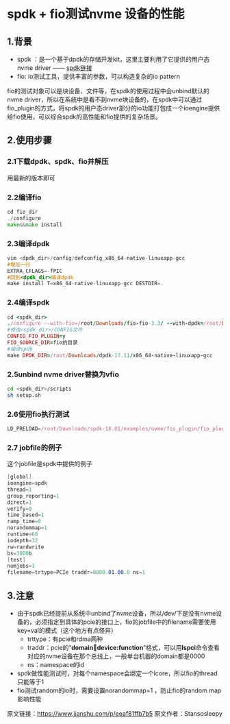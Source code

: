 # spdk + fio测试nvme 设备的性能

## 1.背景

- spdk ：是一个基于dpdk的存储开发kit，这里主要利用了它提供的用户态nvme driver —— [spdk链接](https://link.jianshu.com?t=http%3A%2F%2Fwww.spdk.io%2F)
- fio: io测试工具，提供丰富的参数，可以构造复杂的io pattern

fio的测试对象可以是块设备、文件等，在spdk的使用过程中会unbind默认的nvme driver，所以在系统中是看不到nvme块设备的，在spdk中可以通过fio_plugin的方式，将spdk的用户态driver部分的io功能打包成一个ioengine提供给fio使用，可以综合spdk的高性能和fio提供的复杂场景。

## 2.使用步骤

### 2.1下载dpdk、spdk、fio并解压

用最新的版本即可

### 2.2编译fio

```go
cd fio_dir
./configure
make&&make install
```

### 2.3编译dpdk

```objectivec
vim <dpdk_dir>/config/defconfig_x86_64-native-linuxapp-gcc
#增加一行
EXTRA_CFLAGS=-fPIC
#回到<dpdk_dir>编译dpdk
make install T=x86_64-native-linuxapp-gcc DESTDIR=.
```

### 2.4编译spdk

```ruby
cd <spdk_dir>
./configure --with-fio=/root/Downloads/fio-fio-3.3/ --with-dpdk=/root/Downloads/dpdk-17.11/x86_64-native-linuxapp-gcc
#修改<spdk_dir>/CONFIG文件
CONFIG_FIO_PLUGIN=y
FIO_SOURCE_DIR=fio的目录
#编译spdk
make DPDK_DIR=/root/Downloads/dpdk-17.11/x86_64-native-linuxapp-gcc
```

### 2.5unbind nvme driver替换为vfio

```bash
cd <spdk_dir>/scripts
sh setup.sh
```

### 2.6使用fio执行测试

```jsx
LD_PRELOAD=/root/Downloads/spdk-18.01/examples/nvme/fio_plugin/fio_plugin /root/Downloads/fio-fio-3.3/fio example_config.fio
```

### 2.7 jobfile的例子

这个jobfile是spdk中提供的例子

```csharp
[global]
ioengine=spdk
thread=1
group_reporting=1
direct=1
verify=0
time_based=1
ramp_time=0
norandommap=1
runtime=60
iodepth=32
rw=randwrite
bs=3000b
[test]
numjobs=1
filename=trtype=PCIe traddr=0000.01.00.0 ns=1
```

## 3.注意

- 由于spdk已经提前从系统中unbind了nvme设备，所以/dev/下是没有nvme设备的，必须指定到具体的pcie的接口上，fio的jobfile中的filename需要使用key=val的模式（这个地方有点怪异）
  - trttype：有pcie和rdma两种
  - traddr：pcie的“**domain:bus:device:function**”格式，可以用**lspci**命令查看对应的nvme设备在那个总线上，一般单台机器的domain都是0000
  - ns：namespace的id
- spdk做性能测试时，对每个namespace会绑定一个lcore，所以fio的thread只能等于1
- fio测试random的io时，需要设置norandommap=1 ，防止fio的random map影响性能





原文链接：https://www.jianshu.com/p/eeaf81ffb7b5  原文作者：Stansosleepy